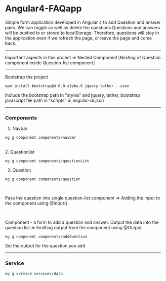 # Angular4-FAQapp

Simple form application developed in Angular 4 to add Question and answer pairs. 
We can toggle as well as delete the questions
Questions and answers will be pushed to or stored to localStorage. Therefore, questions will stay in the application even if we refresh the page, or leave the page and come back.

<hr>
Important aspects in this project
=> Nested Component [Nesting of Question component inside Question-list component]

<hr>
Bootstrap the project

```
npm install bootstrap@4.0.0-alpha.6 jquery tether --save
```

Include the bootstrap path in "styles" and jquery, tether, bootstrap javascript file path in "scripts" in angular-cli.json 

<hr>
<h3>Components</h3>

1. Navbar <br>

```
ng g component components/navbar
```
<br>
2. Questionlist<br>

```
ng g component components/questionList
```

3. Question<br>
```
ng g component components/question
```
<br>

Pass the question into single question-list component => Adding the input to the component using @Input()

<br>

Component - a form to add a question and answer. Output the data into the question list => Emitting output from the component using @Output

```
ng g component components/addQuestion
```

Set the output for the question you add

<hr>
<h3> Service </h3>

```
ng g service services/data
```


